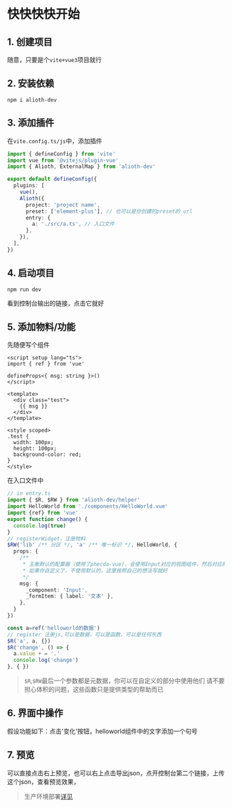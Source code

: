 # 快快快快开始

## 1. 创建项目
   随意，只要是个`vite+vue3`项目就行

## 2. 安装依赖

```shell
npm i alioth-dev
```

## 3. 添加插件
   在`vite.config.ts/js`中，添加插件

```ts
import { defineConfig } from 'vite'
import vue from '@vitejs/plugin-vue'
import { Alioth, ExternalMap } from 'alioth-dev'

export default defineConfig({
  plugins: [
    vue(),
    Alioth({
      project: 'project name',
      preset: ['element-plus'], // 也可以是你创建的preset的 url
      entry: {
        a: './src/a.ts', // 入口文件
      },
    }),
  ],
})
```

## 4. 启动项目

```shell
npm run dev
```

看到控制台输出的链接，点击它就好

## 5. 添加物料/功能
先随便写个组件

```vue
<script setup lang="ts">
import { ref } from 'vue'

defineProps<{ msg: string }>()
</script>

<template>
  <div class="test">
    {{ msg }}
  </div>
</template>

<style scoped>
.test {
  width: 100px;
  height: 100px;
  background-color: red;
}
</style>
```

在入口文件中
```ts
// in entry.ts
import { $R, $RW } from 'alioth-dev/helper'
import HelloWorld from './components/HelloWorld.vue'
import {ref} from 'vue'
export function change() {
  console.log(true)
}
// registerWidget，注册物料
$RW('lib' /** 分区 */, 'a' /** 唯一标识 */, HelloWorld, {
  props: {
    /**
     * 玉衡默认的配置器（使用了phecda-vue)，会使用Input对应的视图组件，然后对应的是物料中的msg，
     * 如果你自定义了，不使用默认的，这里按照自己的想法写就好
     */
    msg: {
      _component: 'Input',
      _formItem: { label: '文本' },
    },
  }
})

const a=ref('helloworld的数据')
// register 注册js,可以是数据，可以是函数，可以是任何东西
$R('a', a, {})
$R('change', () => {
  a.value + = '.'
  console.log('change')
}, { })
```

> `$R`,`$RW`最后一个参数都是元数据，你可以在自定义的部分中使用他们
> 请不要担心体积的问题，这些函数只是提供类型的帮助而已


## 6. 界面中操作
假设功能如下：点击'变化'按钮，helloworld组件中的文字添加一个句号


## 7. 预览
可以直接点击右上预览，也可以右上点击导出json，点开控制台第二个链接，上传这个json，查看预览效果，


> 生产环境部署[详见](./deploy.md)